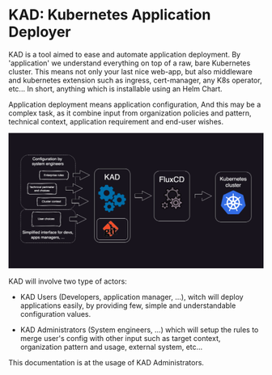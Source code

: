 

# KAD: Kubernetes Application Deployer

KAD is a tool aimed to ease and automate application deployment. By 'application' we understand everything on top of a
raw, bare Kubernetes cluster. This means not only your last nice web-app, but also middleware and kubernetes extension
such as ingress, cert-manager, any K8s operator, etc...  In short, anything which is installable using an Helm Chart.

Application deployment means application configuration, And this may be a complex task, as it combine input from
organization policies and pattern, technical context, application requirement and end-user wishes.

![overview](images/kad0.png)

KAD will involve two type of actors:

- KAD Users (Developers, application manager, ...), witch will deploy applications easily, by providing few, simple and understandable configuration values.

- KAD Administrators (System engineers, ...) which will setup the rules to merge user's config with other input such as target context,
  organization pattern and usage, external system, etc...

This documentation is at the usage of KAD Administrators. 
